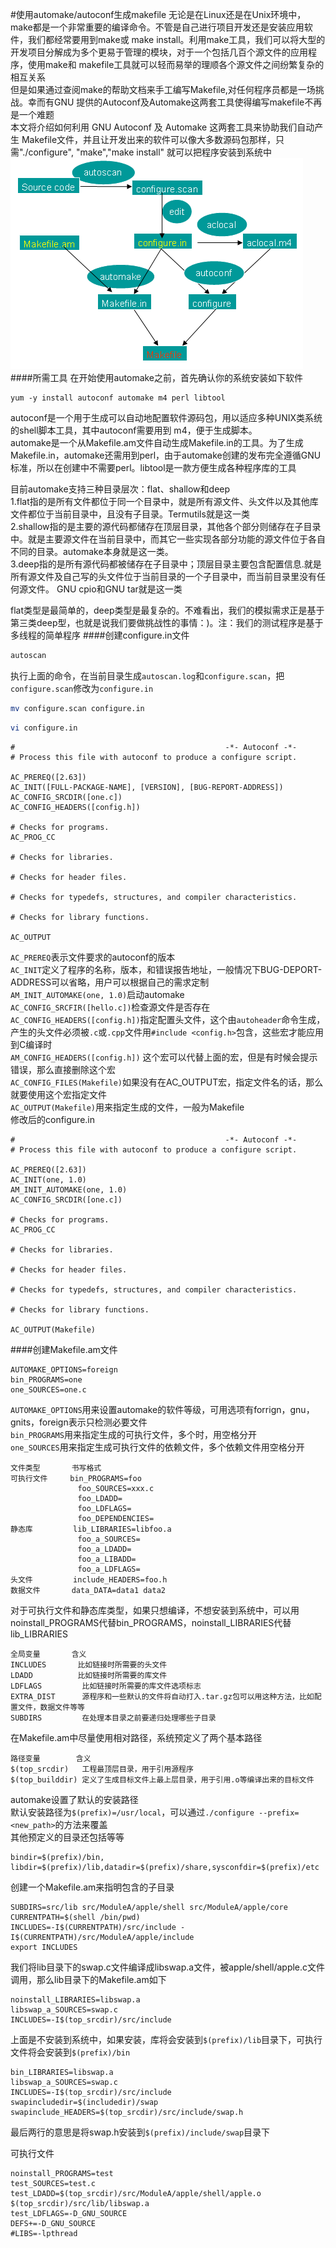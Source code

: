 #使用automake/autoconf生成makefile
无论是在Linux还是在Unix环境中，make都是一个非常重要的编译命令。不管是自己进行项目开发还是安装应用软件，我们都经常要用到make或 make install。利用make工具，我们可以将大型的开发项目分解成为多个更易于管理的模块，对于一个包括几百个源文件的应用程序，使用make和 makefile工具就可以轻而易举的理顺各个源文件之间纷繁复杂的相互关系        
但是如果通过查阅make的帮助文档来手工编写Makefile,对任何程序员都是一场挑战。幸而有GNU 提供的Autoconf及Automake这两套工具使得编写makefile不再是一个难题           
本文将介绍如何利用 GNU Autoconf 及 Automake 这两套工具来协助我们自动产生 Makefile文件，并且让开发出来的软件可以像大多数源码包那样，只需"./configure", "make","make install" 就可以把程序安装到系统中          
![images/automake.gif](images/automake.gif)       
####所需工具
在开始使用automake之前，首先确认你的系统安装如下软件
```text
yum -y install autoconf automake m4 perl libtool
```
autoconf是一个用于生成可以自动地配置软件源码包，用以适应多种UNIX类系统的shell脚本工具，其中autoconf需要用到 m4，便于生成脚本。           
automake是一个从Makefile.am文件自动生成Makefile.in的工具。为了生成Makefile.in，automake还需用到perl，由于automake创建的发布完全遵循GNU标准，所以在创建中不需要perl。libtool是一款方便生成各种程序库的工具        

目前automake支持三种目录层次：flat、shallow和deep       
1.flat指的是所有文件都位于同一个目录中，就是所有源文件、头文件以及其他库文件都位于当前目录中，且没有子目录。Termutils就是这一类        
2.shallow指的是主要的源代码都储存在顶层目录，其他各个部分则储存在子目录中。就是主要源文件在当前目录中，而其它一些实现各部分功能的源文件位于各自不同的目录。automake本身就是这一类。        
3.deep指的是所有源代码都被储存在子目录中；顶层目录主要包含配置信息.就是所有源文件及自己写的头文件位于当前目录的一个子目录中，而当前目录里没有任何源文件。 GNU cpio和GNU tar就是这一类          

flat类型是最简单的，deep类型是最复杂的。不难看出，我们的模拟需求正是基于第三类deep型，也就是说我们要做挑战性的事情：)。注：我们的测试程序是基于多线程的简单程序
####创建configure.in文件
```bash
autoscan
```
执行上面的命令，在当前目录生成`autoscan.log`和`configure.scan`，把`configure.scan`修改为`configure.in`        
```bash
mv configure.scan configure.in
```
```bash
vi configure.in
```
```text
#                                               -*- Autoconf -*-
# Process this file with autoconf to produce a configure script.

AC_PREREQ([2.63])
AC_INIT([FULL-PACKAGE-NAME], [VERSION], [BUG-REPORT-ADDRESS])
AC_CONFIG_SRCDIR([one.c])
AC_CONFIG_HEADERS([config.h])

# Checks for programs.
AC_PROG_CC

# Checks for libraries.

# Checks for header files.

# Checks for typedefs, structures, and compiler characteristics.

# Checks for library functions.

AC_OUTPUT
```
`AC_PREREQ`表示文件要求的autoconf的版本       
`AC_INIT`定义了程序的名称，版本，和错误报告地址，一般情况下BUG-DEPORT-ADDRESS可以省略，用户可以根据自己的需求定制              
`AM_INIT_AUTOMAKE(one, 1.0)`启动automake                
`AC_CONFIG_SRCFIR([hello.c])`检查源文件是否存在       
`AC_CONFIG_HEADERS([config.h])`指定配置头文件，这个由`autoheader`命令生成，产生的头文件必须被`.c`或`.cpp`文件用`#include <config.h>`包含，这些宏才能应用到C编译时                   
`AM_CONFIG_HEADERS([config.h])` 这个宏可以代替上面的宏，但是有时候会提示错误，那么直接删除这个宏        
`AC_CONFIG_FILES(Makefile)`如果没有在AC_OUTPUT宏，指定文件名的话，那么就要使用这个宏指定文件          
`AC_OUTPUT(Makefile)`用来指定生成的文件，一般为Makefile         
修改后的configure.in
```text
#                                               -*- Autoconf -*-
# Process this file with autoconf to produce a configure script.

AC_PREREQ([2.63])
AC_INIT(one, 1.0)
AM_INIT_AUTOMAKE(one, 1.0)
AC_CONFIG_SRCDIR([one.c])

# Checks for programs.
AC_PROG_CC

# Checks for libraries.

# Checks for header files.

# Checks for typedefs, structures, and compiler characteristics.

# Checks for library functions.

AC_OUTPUT(Makefile)
```
####创建Makefile.am文件
```text
AUTOMAKE_OPTIONS=foreign
bin_PROGRAMS=one
one_SOURCES=one.c
```
`AUTOMAKE_OPTIONS`用来设置automake的软件等级，可用选项有forrign，gnu，gnits，foreign表示只检测必要文件           
`bin_PROGRAMS`用来指定生成的可执行文件，多个时，用空格分开        
`one_SOURCES`用来指定生成可执行文件的依赖文件，多个依赖文件用空格分开         

```text
文件类型       书写格式
可执行文件     bin_PROGRAMS=foo
               foo_SOURCES=xxx.c
               foo_LDADD=
               foo_LDFLAGS=
               foo_DEPENDENCIES=
静态库         lib_LIBRARIES=libfoo.a
               foo_a_SOURCES=
               foo_a_LDADD=
               foo_a_LIBADD=
               foo_a_LDFLAGS=
头文件         include_HEADERS=foo.h
数据文件       data_DATA=data1 data2
```
对于可执行文件和静态库类型，如果只想编译，不想安装到系统中，可以用noinstall_PROGRAMS代替bin_PROGRAMS，noinstall_LIBRARIES代替lib_LIBRARIES     
```text
全局变量       含义
INCLUDES       比如链接时所需要的头文件
LDADD          比如链接时所需要的库文件
LDFLAGS         比如链接时所需要的库文件选项标志
EXTRA_DIST      源程序和一些默认的文件将自动打入.tar.gz包可以用这种方法，比如配置文件，数据文件等等
SUBDIRS         在处理本目录之前要递归处理哪些子目录
```
在Makefile.am中尽量使用相对路径，系统预定义了两个基本路径
```text
路径变量        含义
$(top_srcdir)   工程最顶层目录，用于引用源程序
$(top_builddir) 定义了生成目标文件上最上层目录，用于引用.o等编译出来的目标文件
```
automake设置了默认的安装路径         
默认安装路径为`$(prefix)=/usr/local`，可以通过`./configure --prefix=<new_path>`的方法来覆盖        
其他预定义的目录还包括等等
```text
bindir=$(prefix)/bin, libdir=$(prefix)/lib,datadir=$(prefix)/share,sysconfdir=$(prefix)/etc
```
创建一个Makefile.am来指明包含的子目录
```text
SUBDIRS=src/lib src/ModuleA/apple/shell src/ModuleA/apple/core
CURRENTPATH=$(shell /bin/pwd)
INCLUDES=-I$(CURRENTPATH)/src/include -I$(CURRENTPATH)/src/ModuleA/apple/include
export INCLUDES
```
我们将lib目录下的swap.c文件编译成libswap.a文件，被apple/shell/apple.c文件调用，那么lib目录下的Makefile.am如下
```text
noinstall_LIBRARIES=libswap.a
libswap_a_SOURCES=swap.c
INCLUDES=-I$(top_srcdir)/src/include
```
上面是不安装到系统中，如果安装，库将会安装到`$(prefix)/lib`目录下，可执行文件将会安装到`$(prefix)/bin`
```text
bin_LIBRARIES=libswap.a
libswap_a_SOURCES=swap.c
INCLUDES=-I$(top_srcdir)/src/include
swapincludedir=$(includedir)/swap
swapinclude_HEADERS=$(top_srcdir)/src/include/swap.h
```
最后两行的意思是将swap.h安装到`$(prefix)/include/swap`目录下

可执行文件
```text
noinstall_PROGRAMS=test
test_SOURCES=test.c
test_LDADD=$(top_srcdir)/src/ModuleA/apple/shell/apple.o $(top_srcdir)/src/lib/libswap.a
test_LDFLAGS=-D_GNU_SOURCE
DEFS+=-D_GNU_SOURCE
#LIBS=-lpthread
```

